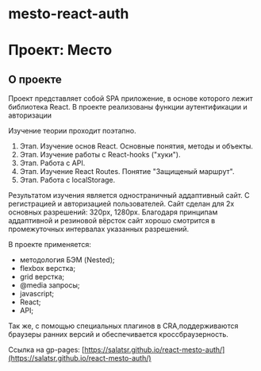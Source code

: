 # mesto-react-auth
# Проект: Место

## О проекте

Проект представляет собой SPA приложение, в основе которого лежит библиотека React. В проекте реализованы функции аутентификации и авторизации

Изучение теории проходит поэтапно.
1. Этап. Изучение основ React. Основные понятия, методы и объекты.
2. Этап. Изучение работы с React-hooks ("хуки").
3. Этап. Работа с API.
4. Этап. Изучение React Routes. Понятие "Защищеный маршрут".
5. Этап. Работа с localStorage.

Результатом изучения является одностраничный аддаптивный сайт. С регистрацией и авторизацией пользователей.
Сайт сделан для 2х основных разрешений: 320px, 1280px. Благодаря принципам аддаптивной и резиновой вёрсток сайт хорошо смотрится в промежуточных интервалах указанных разрешений.

В проекте применяется:
- методология БЭМ (Nested);
- flexbox верстка;
- grid верстка;
- @media запросы;
- javascript;
- React;
- API;

Так же, с помощью специальных плагинов в CRA,поддерживаются браузеры ранних версий и обеспечивается кроссбраузерность.

Ссылка на gp-pages: [https://salatsr.github.io/react-mesto-auth/](https://salatsr.github.io/react-mesto-auth/)
